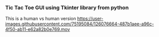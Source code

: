 ### Tic Tac Toe GUI using Tkinter library from python

This is a human vs human version
https://user-images.githubusercontent.com/75195084/126076664-487b1aee-a96c-4f50-ab11-e62a82b0e769.mov



